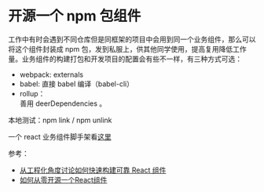 # 开源一个 npm 包组件
工作中有时会遇到不同仓库但是同框架的项目中会用到同一个业务组件，那么可以将这个组件封装成 npm 包，发到私服上，供其他同学使用，提高复用降低工作量。业务组件的构建打包和开发项目的配置会有些不一样，有三种方式可选：
  - webpack: externals
  - babel: 直接 babel 编译（babel-cli）
  - rollup：  
善用 deerDependencies 。

本地测试：npm link / npm unlink

一个 react 业务组件脚手架看[这里](https://github.com/lvbowen/react-business-component-template)

参考：
  - [从工程化角度讨论如何快速构建可靠 React 组件](http://www.alloyteam.com/2017/03/from-an-engineering-point-of-view-discusses-how-to-construct-reliable-components-react/)
  - [如何从零开源一个React组件](https://zhuanlan.zhihu.com/p/73605806)
